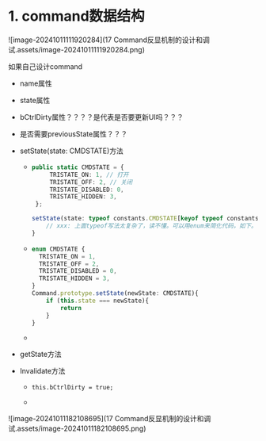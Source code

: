 # 1. command数据结构

![image-20241011111920284](17 Command反显机制的设计和调试.assets/image-20241011111920284.png)

如果自己设计command

- name属性

- state属性

- bCtrlDirty属性？？？？是代表是否要更新UI吗？？？

- 是否需要previousState属性？？？

- setState(state: CMDSTATE)方法

  - ```typescript
    public static CMDSTATE = {
         TRISTATE_ON: 1, // 打开
         TRISTATE_OFF: 2, // 关闭
         TRISTATE_DISABLED: 0,
         TRISTATE_HIDDEN: 3,
     };
    
    setState(state: typeof constants.CMDSTATE[keyof typeof constants.CMDSTATE]){
        // xxx: 上面typeof写法太复杂了，读不懂。可以用enum来简化代码，如下。
    }
    ```

  - ```typescript
    enum CMDSTATE {
      TRISTATE_ON = 1,
      TRISTATE_OFF = 2,
      TRISTATE_DISABLED = 0,
      TRISTATE_HIDDEN = 3,
    }
    Command.prototype.setState(newState: CMDSTATE){
        if (this.state === newState){
            return
        }
    }
    ```

  - 

- getState方法

- Invalidate方法

  - ```
    this.bCtrlDirty = true;
    ```

  - 

![image-20241011182108695](17 Command反显机制的设计和调试.assets/image-20241011182108695.png)

